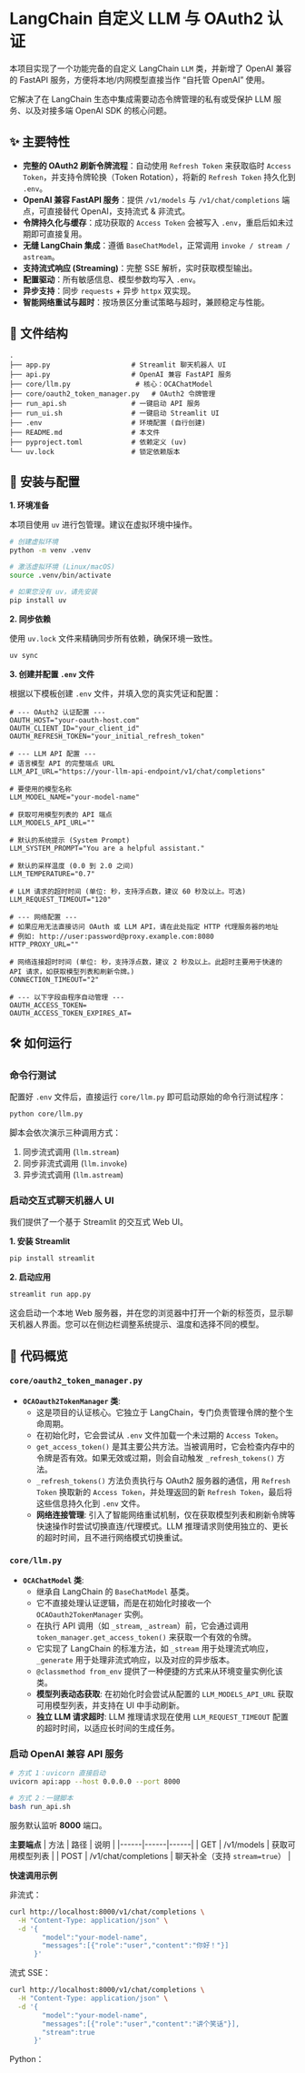 # LangChain 自定义 LLM 与 OAuth2 认证

本项目实现了一个功能完备的自定义 LangChain `LLM` 类，并新增了 OpenAI 兼容的 FastAPI 服务，方便将本地/内网模型直接当作 “自托管 OpenAI” 使用。

它解决了在 LangChain 生态中集成需要动态令牌管理的私有或受保护 LLM 服务、以及对接多端 OpenAI SDK 的核心问题。

## ✨ 主要特性

- **完整的 OAuth2 刷新令牌流程**：自动使用 `Refresh Token` 来获取临时 `Access Token`，并支持令牌轮换（Token Rotation），将新的 `Refresh Token` 持久化到 `.env`。
- **OpenAI 兼容 FastAPI 服务**：提供 `/v1/models` 与 `/v1/chat/completions` 端点，可直接替代 OpenAI，支持流式 & 非流式。
- **令牌持久化与缓存**：成功获取的 `Access Token` 会被写入 `.env`，重启后如未过期即可直接复用。
- **无缝 LangChain 集成**：遵循 `BaseChatModel`，正常调用 `invoke / stream / astream`。
- **支持流式响应 (Streaming)**：完整 SSE 解析，实时获取模型输出。
- **配置驱动**：所有敏感信息、模型参数均写入 `.env`。
- **异步支持**：同步 `requests` + 异步 `httpx` 双实现。
- **智能网络重试与超时**：按场景区分重试策略与超时，兼顾稳定与性能。

## 📂 文件结构
```
.
├── app.py                    # Streamlit 聊天机器人 UI
├── api.py                    # OpenAI 兼容 FastAPI 服务
├── core/llm.py                # 核心：OCAChatModel
├── core/oauth2_token_manager.py   # OAuth2 令牌管理
├── run_api.sh                # 一键启动 API 服务
├── run_ui.sh                 # 一键启动 Streamlit UI
├── .env                      # 环境配置 (自行创建)
├── README.md                 # 本文件
├── pyproject.toml            # 依赖定义 (uv)
└── uv.lock                   # 锁定依赖版本
```
## 🚀 安装与配置

**1. 环境准备**

本项目使用 `uv` 进行包管理。建议在虚拟环境中操作。

```bash
# 创建虚拟环境
python -m venv .venv

# 激活虚拟环境 (Linux/macOS)
source .venv/bin/activate

# 如果您没有 uv，请先安装
pip install uv
```

**2. 同步依赖**

使用 `uv.lock` 文件来精确同步所有依赖，确保环境一致性。

```bash
uv sync
```

**3. 创建并配置 `.env` 文件**

根据以下模板创建 `.env` 文件，并填入您的真实凭证和配置：

```dotenv
# --- OAuth2 认证配置 ---
OAUTH_HOST="your-oauth-host.com"
OAUTH_CLIENT_ID="your_client_id"
OAUTH_REFRESH_TOKEN="your_initial_refresh_token"

# --- LLM API 配置 ---
# 语言模型 API 的完整端点 URL
LLM_API_URL="https://your-llm-api-endpoint/v1/chat/completions"

# 要使用的模型名称
LLM_MODEL_NAME="your-model-name"

# 获取可用模型列表的 API 端点
LLM_MODELS_API_URL=""

# 默认的系统提示 (System Prompt)
LLM_SYSTEM_PROMPT="You are a helpful assistant."

# 默认的采样温度 (0.0 到 2.0 之间)
LLM_TEMPERATURE="0.7"

# LLM 请求的超时时间 (单位: 秒，支持浮点数，建议 60 秒及以上。可选)
LLM_REQUEST_TIMEOUT="120"

# --- 网络配置 ---
# 如果应用无法直接访问 OAuth 或 LLM API，请在此处指定 HTTP 代理服务器的地址
# 例如: http://user:password@proxy.example.com:8080
HTTP_PROXY_URL=""

# 网络连接超时时间 (单位: 秒，支持浮点数，建议 2 秒及以上。此超时主要用于快速的 API 请求，如获取模型列表和刷新令牌。)
CONNECTION_TIMEOUT="2"

# --- 以下字段由程序自动管理 ---
OAUTH_ACCESS_TOKEN=
OAUTH_ACCESS_TOKEN_EXPIRES_AT=
```

## 🛠️ 如何运行

### 命令行测试

配置好 `.env` 文件后，直接运行 `core/llm.py` 即可启动原始的命令行测试程序：

```bash
python core/llm.py
```

脚本会依次演示三种调用方式：
1.  同步流式调用 (`llm.stream`)
2.  同步非流式调用 (`llm.invoke`)
3.  异步流式调用 (`llm.astream`)


### 启动交互式聊天机器人 UI

我们提供了一个基于 Streamlit 的交互式 Web UI。

**1. 安装 Streamlit**

```bash
pip install streamlit
```

**2. 启动应用**

```bash
streamlit run app.py
```

这会启动一个本地 Web 服务器，并在您的浏览器中打开一个新的标签页，显示聊天机器人界面。您可以在侧边栏调整系统提示、温度和选择不同的模型。

## 🤖 代码概览

### `core/oauth2_token_manager.py`

- **`OCAOauth2TokenManager` 类**:
  - 这是项目的认证核心。它独立于 LangChain，专门负责管理令牌的整个生命周期。
  - 在初始化时，它会尝试从 `.env` 文件加载一个未过期的 `Access Token`。
  - `get_access_token()` 是其主要公共方法。当被调用时，它会检查内存中的令牌是否有效。如果无效或过期，则会自动触发 `_refresh_tokens()` 方法。
  - `_refresh_tokens()` 方法负责执行与 OAuth2 服务器的通信，用 `Refresh Token` 换取新的 `Access Token`，并处理返回的新 `Refresh Token`，最后将这些信息持久化到 `.env` 文件。
  - **网络连接管理**: 引入了智能网络重试机制，仅在获取模型列表和刷新令牌等快速操作时尝试切换直连/代理模式。LLM 推理请求则使用独立的、更长的超时时间，且不进行网络模式切换重试。

### `core/llm.py`

- **`OCAChatModel` 类**:
  - 继承自 LangChain 的 `BaseChatModel` 基类。
  - 它不直接处理认证逻辑，而是在初始化时接收一个 `OCAOauth2TokenManager` 实例。
  - 在执行 API 调用（如 `_stream`, `_astream`）前，它会通过调用 `token_manager.get_access_token()` 来获取一个有效的令牌。
  - 它实现了 LangChain 的标准方法，如 `_stream` 用于处理流式响应，`_generate` 用于处理非流式响应，以及对应的异步版本。
  - `@classmethod from_env` 提供了一种便捷的方式来从环境变量实例化该类。
  - **模型列表动态获取**: 在初始化时会尝试从配置的 `LLM_MODELS_API_URL` 获取可用模型列表，并支持在 UI 中手动刷新。
  - **独立 LLM 请求超时**: LLM 推理请求现在使用 `LLM_REQUEST_TIMEOUT` 配置的超时时间，以适应长时间的生成任务。

### 启动 OpenAI 兼容 API 服务

```bash
# 方式 1：uvicorn 直接启动
uvicorn api:app --host 0.0.0.0 --port 8000

# 方式 2：一键脚本
bash run_api.sh
```
服务默认监听 **8000** 端口。

**主要端点**
| 方法 | 路径 | 说明 |
|------|------|------|
| GET  | /v1/models            | 获取可用模型列表 |
| POST | /v1/chat/completions  | 聊天补全（支持 `stream=true`） |

**快速调用示例**

非流式：
```bash
curl http://localhost:8000/v1/chat/completions \
  -H "Content-Type: application/json" \
  -d '{
        "model":"your-model-name",
        "messages":[{"role":"user","content":"你好！"}]
      }'
```
流式 SSE：
```bash
curl http://localhost:8000/v1/chat/completions \
  -H "Content-Type: application/json" \
  -d '{
        "model":"your-model-name",
        "messages":[{"role":"user","content":"讲个笑话"}],
        "stream":true
      }'
```
Python：
